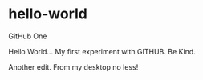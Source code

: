 # hello-world
GitHub One

Hello World... My first experiment with GITHUB. Be Kind.

Another edit. From my desktop no less!
